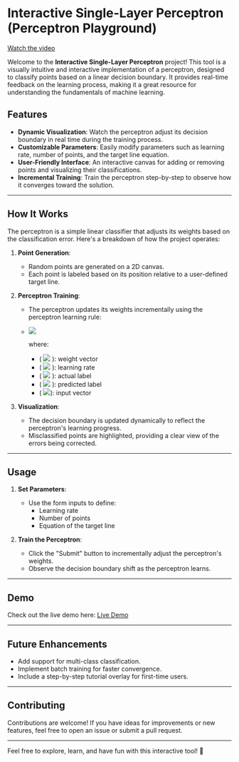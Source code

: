 # Interactive Single-Layer Perceptron (Perceptron Playground)

[Watch the video](./Assets/Demo%20Video/Demo.mp4)

Welcome to the **Interactive Single-Layer Perceptron** project! This tool is a visually intuitive and interactive implementation of a perceptron, designed to classify points based on a linear decision boundary. It provides real-time feedback on the learning process, making it a great resource for understanding the fundamentals of machine learning.

## Features

- **Dynamic Visualization**: Watch the perceptron adjust its decision boundary in real time during the training process.
- **Customizable Parameters**: Easily modify parameters such as learning rate, number of points, and the target line equation.
- **User-Friendly Interface**: An interactive canvas for adding or removing points and visualizing their classifications.
- **Incremental Training**: Train the perceptron step-by-step to observe how it converges toward the solution.

---

## How It Works

The perceptron is a simple linear classifier that adjusts its weights based on the classification error. Here's a breakdown of how the project operates:

1. **Point Generation**:

   - Random points are generated on a 2D canvas.
   - Each point is labeled based on its position relative to a user-defined target line.

2. **Perceptron Training**:

   - The perceptron updates its weights incrementally using the perceptron learning rule:
   - <img src="https://latex.codecogs.com/gif.latex?
     \mathbf{w} \leftarrow \mathbf{w} + \eta (y - \hat{y}) \mathbf{x}" />

     where:

     - \( <img src="https://latex.codecogs.com/gif.latex?\mathbf{w} " /> \): weight vector
     - \( <img src="https://latex.codecogs.com/gif.latex?\eta " /> \): learning rate
     - \( <img src="https://latex.codecogs.com/gif.latex?y " /> \): actual label
     - \( <img src="https://latex.codecogs.com/gif.latex?\hat{y} " /> \): predicted label
     - \( <img src="https://latex.codecogs.com/gif.latex?\mathbf{x} " />\): input vector

3. **Visualization**:
   - The decision boundary is updated dynamically to reflect the perceptron's learning progress.
   - Misclassified points are highlighted, providing a clear view of the errors being corrected.

---

## Usage

1. **Set Parameters**:

   - Use the form inputs to define:
     - Learning rate
     - Number of points
     - Equation of the target line

2. **Train the Perceptron**:
   - Click the "Submit" button to incrementally adjust the perceptron's weights.
   - Observe the decision boundary shift as the perceptron learns.

---

## Demo

Check out the live demo here: [Live Demo](https://perceptron-playground.vercel.app/)

---

## Future Enhancements

- Add support for multi-class classification.
- Implement batch training for faster convergence.
- Include a step-by-step tutorial overlay for first-time users.

---

## Contributing

Contributions are welcome! If you have ideas for improvements or new features, feel free to open an issue or submit a pull request.

---

Feel free to explore, learn, and have fun with this interactive tool! 🚀
